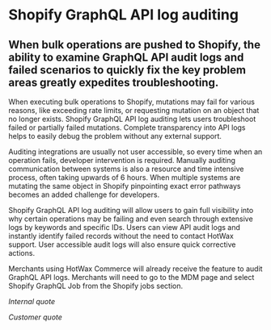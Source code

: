 # Shopify GraphQL API log auditing 
 
## When bulk operations are pushed to Shopify, the ability to examine GraphQL API audit logs and failed scenarios to quickly fix the key problem areas greatly expedites troubleshooting.

When executing bulk operations to Shopify,  mutations may fail for various reasons, like exceeding rate limits, or requesting mutation on an object that no longer exists. Shopify GraphQL API log auditing lets users troubleshoot failed or partially failed mutations. Complete transparency into API logs helps to easily debug the problem without any external support.

Auditing integrations are usually not user accessible, so every time when an operation fails, developer intervention is required. Manually auditing communication between systems is also a resource and time intensive process, often taking upwards of 6 hours. When multiple systems are mutating the same object in Shopify pinpointing exact error pathways becomes an added challenge for developers.

Shopify GraphQL API log auditing will allow users to gain full visibility into why certain operations may be failing and even search through extensive logs by keywords and specific IDs. Users can view API audit logs and instantly identify failed records without the need to contact HotWax support. User accessible audit logs will also ensure quick corrective actions. 

Merchants using HotWax Commerce will already receive the feature to audit GraphQL API logs. Merchants will need to go to the MDM page and select Shopify GraphQL Job from the Shopify jobs section.

*Internal quote*

*Customer quote* 
